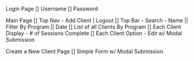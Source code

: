 Login Page
[] Username
[] Password

Main Page
[] Top Nav - Add Client | Logout
[] Top Bar - Search - Name || Filter By Program || Date
[] List of all Clients By Program
[] Each Client Display - # of Sessions Complete
[] Each Client Option - Edit w/ Modal Submission

Create a New Client Page
[] Simple Form w/ Modal Submission
